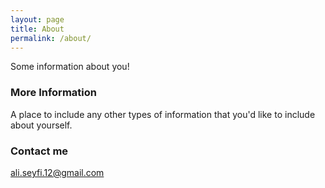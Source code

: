 ```yaml
---
layout: page
title: About
permalink: /about/
---
```


Some information about you!

### More Information

A place to include any other types of information that you'd like to include about yourself.

### Contact me

[ali.seyfi.12@gmail.com](mailto:ali.seyfi.12@gmail.com)
